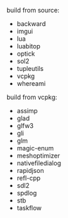 build from source:

* backward
* imgui
* lua
* luabitop
* optick
* sol2
* tupleutils
* vcpkg
* whereami

build from vcpkg:

* assimp
* glad
* glfw3
* gli
* glm
* magic-enum
* meshoptimizer
* nativefiledialog
* rapidjson
* refl-cpp
* sdl2
* spdlog
* stb
* taskflow